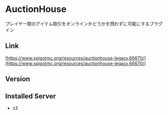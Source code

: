 # AuctionHouse
プレイヤー間のアイテム取引をオンラインかどうかを問わずに可能にするプラグイン

## Link
[https://www.spigotmc.org/resources/auctionhouse-legacy.66670/](https://www.spigotmc.org/resources/auctionhouse-legacy.66670/)

## Version


## Installed Server
- s3
